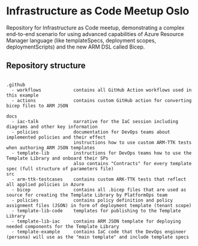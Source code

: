 # Infrastructure as Code Meetup Oslo

Repository for Infrastructure as Code meetup, demonstrating a complex end-to-end scenario for using advanced capabilities of Azure Resource Manager language (like templateSpecs, deployment scopes, deploymentScripts) and the new ARM DSL called Bicep.

## Repository structure

```text

.github
  - workflows            contains all GitHub Action workflows used in this example
  - actions              contains custom GitHub action for converting bicep files to ARM JSON

docs
  - iac-talk             narrative for the IaC session including diagrams and other key information
  - policies             documentation for DevOps teams about implemented policies and their effect
                         instructions how to use custom ARM-TTK tests when authoring ARM JSON templates
  - template-lib         instructions for DevOps teams how to use the Template Library and onboard their SPs
                         also contains "Contracts" for every template spec (full structure of parameters file)
src
  - arm-ttk-testcases    contains custom ARK-TTK tests that reflect all applied policies in Azure
  - bicep                contains all .bicep files that are used as source for creating the Template Library by PlatformOps team
  - policies             contains policy definition and policy assignment files (JSON) in form of deployment template (tenant scope)
  - template-lib-code    templates for publishing to the Template Library
  - template-lib-iac     contains ARM JSON template for deploying needed components for the Template Library
  - template-example     contains IaC code that the DevOps engineer (persona) will use as the "main template" and include template specs

```

